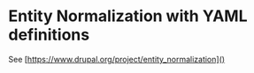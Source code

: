 # Entity Normalization with YAML definitions

See [https://www.drupal.org/project/entity_normalization]()
